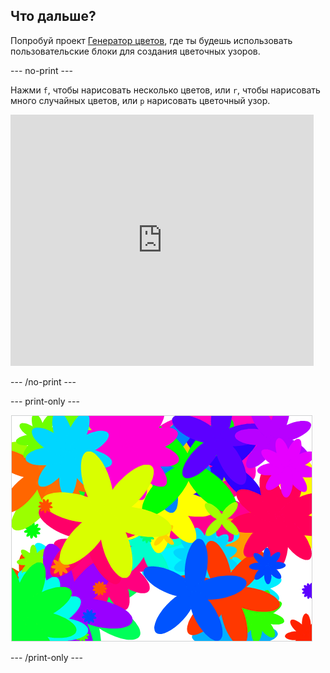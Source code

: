 ## Что дальше?

Попробуй проект [Генератор цветов](https://projects.raspberrypi.org/en/projects/flower-generator?utm_source=pathway&utm_medium=whatnext&utm_campaign=projects), где ты будешь использовать пользовательские блоки для создания цветочных узоров.

\--- no-print \---

Нажми `f`, чтобы нарисовать несколько цветов, или `r`, чтобы нарисовать много случайных цветов, или `р` нарисовать цветочный узор.

<div class="scratch-preview">
  <iframe allowtransparency="true" width="485" height="402" src="https://scratch.mit.edu/projects/embed/253355932/?autostart=false" frameborder="0" scrolling="no"></iframe>
</div>

\--- /no-print \---

\--- print-only \---

![случайные цветы](images/flower-random.png)

\--- /print-only \---